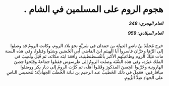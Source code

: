 <h1 dir="rtl">هجوم الروم على المسلمين في الشام .</h1>

<h5 dir="rtl">العام الهجري:  348

العام الميلادي: 959

</h5>

<p dir="rtl">خرج مُحمَّدُ بنُ ناصر الدولة بن حمدان في سَريَّةٍ نحوَ بلاد الروم، وكانت الرومُ قد وصلوا إلى الرَّها وحرَّان فأسروا أبا الهيثمِ ابنَ القاضي أبي الحُصَين وسَبَوا وقتلوا، وفي هذه السنة مات مَلِكُ الروم وطاغيتُهم الأكبر بالقُسطنطينية، وأقعَدَ ابنَه مكانَه، ثم قُتِلَ ونُصِبَ في الملك غيرُه، وفي هذه السَّنَة وصلت الرومُ إلى طرسوس فقتلوا جماعةً وفَتَحوا حِصنَ الهارونية وخَرَّبوا الحِصنَ المذكورَ وقَتَلوا أهلَه، ثم كَرَّت الرومُ إلى ديار بكر ووصَلوا ميافارقين، فعَمِلَ في ذلك الخَطيبُ عبد الرحيم بن نباتة الخُطَبَ الجهاديَّة؛ لتحميس الناسِ على الجهادِ ضِدَّ الرُّومِ.</p></br>
